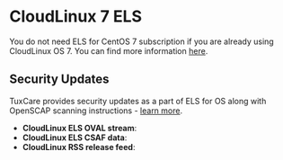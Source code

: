 # CloudLinux 7 ELS

You do not need ELS for CentOS 7 subscription if you are already using CloudLinux OS 7. You can find more information [here](https://docs.cloudlinux.com/cln/billing/).

## Security Updates

TuxCare provides security updates as a part of ELS for OS along with OpenSCAP scanning instructions - [learn more](/security-updates).

* **CloudLinux ELS OVAL stream**:
* **CloudLinux ELS CSAF data**: 
* **CloudLinux RSS release feed**:

